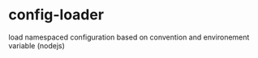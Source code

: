 # config-loader
load namespaced configuration based on convention and environement variable (nodejs)
